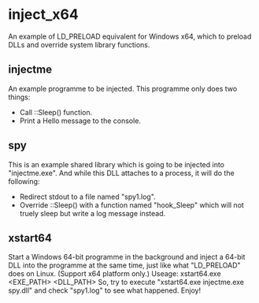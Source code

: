 # inject_x64
An example of LD_PRELOAD equivalent for Windows x64, which to preload DLLs and override system library functions.

## injectme
An example programme to be injected. This programme only does two things:
- Call ::Sleep() function.
- Print a Hello message to the console.

## spy
This is an example shared library which is going to be injected into "injectme.exe". And while this DLL attaches to a process, it will do the following:
- Redirect stdout to a file named "spy1.log".
- Override ::Sleep() with a function named "hook_Sleep" which will not truely sleep but write a log message instead.

## xstart64
Start a Windows 64-bit programme in the background and inject a 64-bit DLL into the programme at the same time, just like what "LD_PRELOAD" does on Linux. (Support x64 platform only.)
Useage: xstart64.exe <EXE_PATH> <DLL_PATH>
So, try to execute "xstart64.exe injectme.exe spy.dll" and check "spy1.log" to see what happened. Enjoy!
